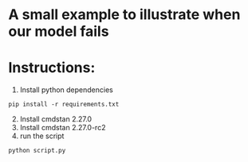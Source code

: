 # A small example to illustrate when our model fails

# Instructions:

1. Install python dependencies
```shell
pip install -r requirements.txt
```
2. Install cmdstan 2.27.0
3. Install cmdstan 2.27.0-rc2
4. run the script
```shell
python script.py
```

